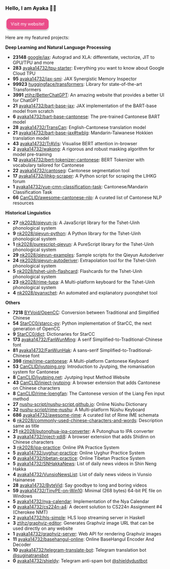 ### Hello, I am Ayaka 👋🏻

<a href="https://en.ayaka.shn.hk/" target="_blank"><img src="website.svg" alt="Visit my website!" width="140" /></a><br />Here are my featured projects:

**Deep Learning and Natural Language Processing**

- **23148** [google/jax](https://github.com/google/jax): Autograd and XLA: differentiate, vectorize, JIT to GPU/TPU and more
- **283** [ayaka14732/tpu-starter](https://github.com/ayaka14732/tpu-starter): Everything you want to know about Google Cloud TPU
- **95** [ayaka14732/jax-smi](https://github.com/ayaka14732/jax-smi): JAX Synergistic Memory Inspector
- **99923** [huggingface/transformers](https://github.com/huggingface/transformers): Library for state-of-the-art Transformers
- **3991** [ztjhz/BetterChatGPT](https://github.com/ztjhz/BetterChatGPT): An amazing website that provides a better UI for ChatGPT
- **21** [ayaka14732/bart-base-jax](https://github.com/ayaka14732/bart-base-jax): JAX implementation of the BART-base model from scratch
- **6** [ayaka14732/bart-base-cantonese](https://github.com/ayaka14732/bart-base-cantonese): The pre-trained Cantonese BART model
- **28** [ayaka14732/TransCan](https://github.com/ayaka14732/TransCan): English-Cantonese translation model
- **21** [ayaka14732/bart-base-jax#twblg](https://github.com/ayaka14732/bart-base-jax/tree/twblg): Mandarin-Taiwanese Hokkien translation model
- **43** [ayaka14732/TrAVis](https://github.com/ayaka14732/TrAVis): Visualise BERT attention in-browser
- **2** [ayaka14732/wakong](https://github.com/ayaka14732/wakong): A rigorous and robust masking algorithm for model pre-training
- **12** [ayaka14732/bert-tokenizer-cantonese](https://github.com/ayaka14732/bert-tokenizer-cantonese): BERT Tokenizer with vocabulary tailored for Cantonese
- **22** [ayaka14732/cantoseg](https://github.com/ayaka14732/cantoseg): Cantonese segmentation tool
- **17** [ayaka14732/lihkg-scraper](https://github.com/ayaka14732/lihkg-scraper): A Python script for scraping the LIHKG forum
- **1** [ayaka14732/yue-cmn-classification-task](https://github.com/ayaka14732/yue-cmn-classification-task): Cantonese/Mandarin Classification Task
- **66** [CanCLID/awesome-cantonese-nlp](https://github.com/CanCLID/awesome-cantonese-nlp): A curated list of Cantonese NLP resources

**Historical Linguistics**

- **27** [nk2028/qieyun-js](https://github.com/nk2028/qieyun-js): A JavaScript library for the Tshet-Uinh phonological system<!-- Linguistics -->
- **9** [nk2028/qieyun-python](https://github.com/nk2028/qieyun-python): A Python library for the Tshet-Uinh phonological system
- **1** [nk2028/purescript-qieyun](https://github.com/nk2028/purescript-qieyun): A PureScript library for the Tshet-Uinh phonological system
- **29** [nk2028/qieyun-examples](https://github.com/nk2028/qieyun-examples): Sample scripts for the Qieyun Autoderiver
- **24** [nk2028/qieyun-autoderiver](https://github.com/nk2028/qieyun-autoderiver): Extrapolation tool for the Tshet-Uinh phonological system
- **5** [nk2028/tshet-uinh-flashcard](https://github.com/nk2028/tshet-uinh-flashcard): Flashcards for the Tshet-Uinh phonological system
- **23** [nk2028/rime-tupa](https://github.com/nk2028/rime-tupa): A Multi-platform keyboard for the Tshet-Uinh phonological system
- **4** [nk2028/pyanxchet](https://github.com/nk2028/pyanxchet): An automated and explanatory puonqtshet tool

**Others**

- **7218** [BYVoid/OpenCC](https://github.com/BYVoid/OpenCC): Conversion between Traditional and Simplified Chinese<!-- Chinese Conversion -->
- **54** [StarCC0/starcc-py](https://github.com/StarCC0/starcc-py): Python implementation of StarCC, the next generation of OpenCC
- **9** [StarCC0/dict](https://github.com/StarCC0/dict): Dictionaries for StarCC
- **173** [ayaka14732/FanWunMing](https://github.com/ayaka14732/FanWunMing): A serif Simplified-to-Traditional-Chinese font
- **81** [ayaka14732/FanWunHak](https://github.com/ayaka14732/FanWunHak): A sans-serif Simplified-to-Traditional-Chinese font
- **398** [rime/rime-cantonese](https://github.com/rime/rime-cantonese): A Multi-platform Cantonese Keyboard<!-- Jyutping -->
- **53** [CanCLID/jyutping.org](https://github.com/CanCLID/jyutping.org): Introduction to Jyutping, the romanisation system for Cantonese
- **8** [CanCLID/jyutping.net](https://github.com/CanCLID/jyutping.net): Jyutping Input Method Website
- **43** [CanCLID/inject-jyutping](https://github.com/CanCLID/inject-jyutping): A browser extension that adds Cantonese on Chinese characters
- **8** [CanCLID/rime-loengfan](https://github.com/CanCLID/rime-loengfan): The Cantonese version of the Liang Fen input method
- **27** [nushu-script/nushu-script.github.io](https://github.com/nushu-script/nushu-script.github.io): Online Nüshu Dictionary<!-- Nüshu -->
- **32** [nushu-script/rime-nushu](https://github.com/nushu-script/rime-nushu): A Multi-platform Nüshu Keyboard
- **686** [ayaka14732/awesome-rime](https://github.com/ayaka14732/awesome-rime): A curated list of Rime IME schemata<!-- Other Linguistics Projects And Language Tools -->
- **6** [nk2028/commonly-used-chinese-characters-and-words](https://github.com/nk2028/commonly-used-chinese-characters-and-words): Description same as title
- **21** [nk2028/putonghua-ipa-converter](https://github.com/nk2028/putonghua-ipa-converter): A Putonghua to IPA converter
- **3** [ayaka14732/inject-xdi8](https://github.com/ayaka14732/inject-xdi8): A browser extension that adds Shidinn on Chinese characters
- **3** [nk2028/ipa-practice](https://github.com/nk2028/ipa-practice): Online IPA Practice System
- **5** [ayaka14732/uyghur-practice](https://github.com/ayaka14732/uyghur-practice): Online Uyghur Practice System
- **0** [ayaka14732/tibetan-practice](https://github.com/ayaka14732/tibetan-practice): Online Tibetan Practice System
- **5** [ayaka14732/SNHakkaNews](https://github.com/ayaka14732/SNHakkaNews): List of daily news videos in Shin Neng Hakka
- **4** [ayaka14732/VunsioNewsList](https://github.com/ayaka14732/VunsioNewsList): List of daily news videos in Vunsio Hainanese
- **28** [ayaka14732/ByteVid](https://github.com/ayaka14732/ByteVid): Say goodbye to long and boring videos<!-- Featured Projects -->
- **59** [ayaka14732/TinyPE-on-Win10](https://github.com/ayaka14732/TinyPE-on-Win10): Minimal (268 bytes) 64-bit PE file on Windows
- **5** [ayaka14732/nya-calendar](https://github.com/ayaka14732/nya-calendar): Implementation of the Nya Calendar
- **0** [ayaka14732/cs224n-a4](https://github.com/ayaka14732/cs224n-a4): A decent solution to CS224n Assignment #4 (Cherokee NMT)
- **2** [ayaka14732/hls-simple](https://github.com/ayaka14732/hls-simple): HLS loop streaming server in Haskell
- **3** [ztjhz/graphviz-editor](https://github.com/ztjhz/graphviz-editor): Generates Graphviz image URL that can be used directly on any website<!-- Web Services -->
- **1** [ayaka14732/graphviz-server](https://github.com/ayaka14732/graphviz-server): Web API for rendering Graphviz images
- **11** [ayaka14732/basehangul-online](https://github.com/ayaka14732/basehangul-online): Online BaseHangul Encoder And Decoder
- **10** [ayaka14732/telegram-translate-bot](https://github.com/ayaka14732/telegram-translate-bot): Telegram translation bot [@suginatransbot](https://t.me/suginatransbot)
- **0** [ayaka14732/shieldy](https://github.com/ayaka14732/shieldy): Telegram anti-spam bot [@shieldydustbot](https://t.me/shieldydustbot)
